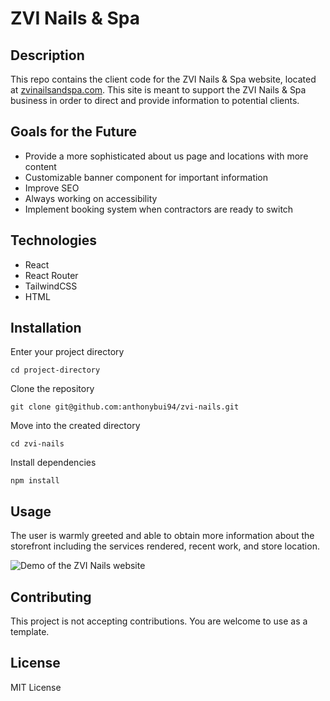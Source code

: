 # ZVI Nails & Spa

## Description

This repo contains the client code for the ZVI Nails & Spa website, located at [zvinailsandspa.com](https://www.zvinailsandspa.com/). This site is meant to support the ZVI Nails & Spa business in order to direct and provide information to potential clients. 

## Goals for the Future

- Provide a more sophisticated about us page and locations with more content
- Customizable banner component for important information
- Improve SEO
- Always working on accessibility
- Implement booking system when contractors are ready to switch

## Technologies

- React
- React Router
- TailwindCSS
- HTML

## Installation

Enter your project directory

`cd project-directory`

Clone the repository

`git clone git@github.com:anthonybui94/zvi-nails.git`

Move into the created directory

`cd zvi-nails`

Install dependencies

`npm install`

## Usage

The user is warmly greeted and able to obtain more information about the storefront including the services rendered, recent work, and store location.

![Demo of the ZVI Nails website](https://media.giphy.com/media/cs3cxCg3croykPFDJy/giphy.gif)

## Contributing

This project is not accepting contributions. You are welcome to use as a template.

## License

MIT License
